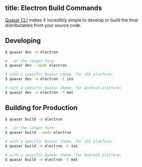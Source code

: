 title: Electron Build Commands
---
[Quasar CLI](/guide/quasar-cli.html) makes it incredibly simple to develop or build the final distributables from your source code.

## Developing
```bash
$ quasar dev -m electron

# ..or the longer form:
$ quasar dev --mode electron

# with a specific Quasar theme, for iOS platform:
$ quasar dev -m electron -t ios

# with a specific Quasar theme, for Android platform:
$ quasar dev -m electron -t mat
```


## Building for Production
```bash
$ quasar build -m electron

# ..or the longer form:
$ quasar build --mode electron

# with a specific Quasar theme, for iOS platform:
$ quasar build -m electron -t ios

# with a specific Quasar theme, for Android platform:
$ quasar build -m electron -t mat
```
